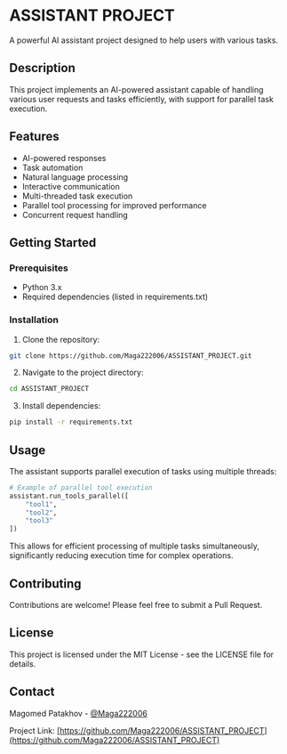 # ASSISTANT PROJECT

A powerful AI assistant project designed to help users with various tasks.

## Description

This project implements an AI-powered assistant capable of handling various user requests and tasks efficiently, with support for parallel task execution.

## Features

- AI-powered responses
- Task automation
- Natural language processing
- Interactive communication
- Multi-threaded task execution
- Parallel tool processing for improved performance
- Concurrent request handling

## Getting Started

### Prerequisites

- Python 3.x
- Required dependencies (listed in requirements.txt)

### Installation

1. Clone the repository:
```bash
git clone https://github.com/Maga222006/ASSISTANT_PROJECT.git
```

2. Navigate to the project directory:
```bash
cd ASSISTANT_PROJECT
```

3. Install dependencies:
```bash
pip install -r requirements.txt
```

## Usage

The assistant supports parallel execution of tasks using multiple threads:

```python
# Example of parallel tool execution
assistant.run_tools_parallel([
    "tool1",
    "tool2",
    "tool3"
])
```

This allows for efficient processing of multiple tasks simultaneously, significantly reducing execution time for complex operations.

## Contributing

Contributions are welcome! Please feel free to submit a Pull Request.

## License

This project is licensed under the MIT License - see the LICENSE file for details.

## Contact

Magomed Patakhov - [@Maga222006](https://github.com/Maga222006)

Project Link: [https://github.com/Maga222006/ASSISTANT_PROJECT](https://github.com/Maga222006/ASSISTANT_PROJECT) 